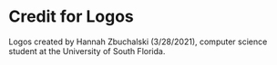 # Credit for Logos

Logos created by Hannah Zbuchalski (3/28/2021), computer science student at the University of South Florida.
